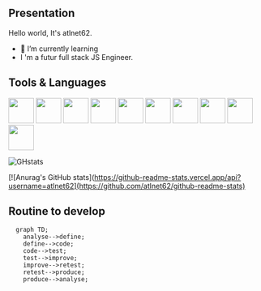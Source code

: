 Presentation
-
Hello world, It's atlnet62.
- 🌱 I’m currently learning 
- I 'm a futur full stack JS Engineer.

Tools & Languages
-
<img width="50px" src="https://cdn.jsdelivr.net/gh/devicons/devicon/icons/linux/linux-original.svg" /> <img width="50px" src="https://cdn.jsdelivr.net/gh/devicons/devicon/icons/windows8/windows8-original.svg" />
<img width="50px" src="https://cdn.jsdelivr.net/gh/devicons/devicon/icons/apache/apache-original.svg" /> <img width="50px" src="https://cdn.jsdelivr.net/gh/devicons/devicon/icons/nodejs/nodejs-original.svg" />
<img width="50px" src="https://cdn.jsdelivr.net/gh/devicons/devicon/icons/html5/html5-original.svg" /> <img width="50px" src="https://cdn.jsdelivr.net/gh/devicons/devicon/icons/css3/css3-original.svg" /> <img width="50px" src="https://cdn.jsdelivr.net/gh/devicons/devicon/icons/javascript/javascript-original.svg" />  <img width="50px" src="https://cdn.jsdelivr.net/gh/devicons/devicon/icons/react/react-original.svg" />  <img width="50px" src="https://cdn.jsdelivr.net/gh/devicons/devicon/icons/php/php-original.svg" /> <img width="50px" src="https://cdn.jsdelivr.net/gh/devicons/devicon/icons/mysql/mysql-original.svg" />

![GHstats](https://github-readme-stats.vercel.app/api?username=atlnet62&how_icons=true)

[![Anurag's GitHub stats](https://github-readme-stats.vercel.app/api?username=atlnet62](https://github.com/atlnet62/github-readme-stats)

Routine to develop
-
```mermaid
  graph TD;
    analyse-->define;
    define-->code;
    code-->test;
    test-->improve;
    improve-->retest;
    retest-->produce;
    produce-->analyse;
```
  

<!--
**atlnet62/atlnet62** is a ✨ _special_ ✨ repository because its `README.md` (this file) appears on your GitHub profile.

Here are some ideas to get you started:

- 🔭 I’m currently working on ...
- 🌱 I’m currently learning ...
- 👯 I’m looking to collaborate on ...
- 🤔 I’m looking for help with ...
- 💬 Ask me about ...
- 📫 How to reach me: ...
- 😄 Pronouns: ...
- ⚡ Fun fact: ...
-->
